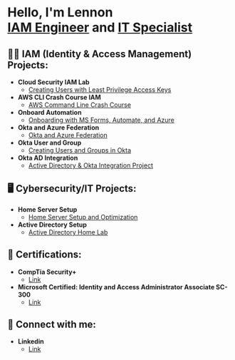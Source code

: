 <h1>Hello, I'm Lennon <br/><a href="https://github.com/lsvirak85">IAM Engineer</a> and <a href="https://www.linkedin.com/in/lennon-virakone/">IT Specialist</a>

<h2>👨‍💻 IAM (Identity & Access Management) Projects:</h2>

- <b>Cloud Security IAM Lab</b>
  - [Creating Users with Least Privilege Access Keys](https://github.com/lsvirak85/Cloud-Security-IAM-Lab)
- <b>AWS CLI Crash Course IAM</b>
  - [AWS Command Line Crash Course](https://github.com/lsvirak85/AWS-CLI-Crash-Course-IAM-) 
- <b>Onboard Automation</b>
  - [Onboarding with MS Forms, Automate, and Azure](https://github.com/lsvirak85/Onboard-Automation/blob/main/README.md)
- <b>Okta and Azure Federation</b>
  - [Okta and Azure Federation](https://github.com/lsvirak85/Okta-and-Azure-Federation/blob/main/README.md)
- <b>Okta User and Group</b>
  - [Creating Users and Groups in Okta](https://github.com/lsvirak85/Okta-User-and-Group/blob/main/README.md)
- <b>Okta AD Integration</b>
  - [Active Directory & Okta Integration Project](https://github.com/lsvirak85/Okta-AD-Intergration/blob/main/README.md)

<h2>🖥️ Cybersecurity/IT Projects:</h2>

- <b>Home Server Setup</b>
  - [Home Server Setup and Optimization](https://github.com/lsvirak85/Home-Server-Setup/blob/main/README.md)
- <b>Active Directory Setup</b>
  - [Active Directory Home Lab](https://github.com/lsvirak85/Active-Directory-Setup/blob/main/README.md)

<h2>📜 Certifications:</h2>

- <b>CompTia Security+</b>
  - [Link](https://www.credly.com/badges/1a7e9ae8-0717-484b-af99-11f55186f546/linked_in_profile)
- <b>Microsoft Certified: Identity and Access Administrator Associate SC-300</b>
  - [Link](https://learn.microsoft.com/en-us/users/lennonvirakone-3068/credentials/37a8c85b03d97c65?ref=https%3A%2F%2Fwww.linkedin.com%2F)

<h2> 🤳 Connect with me:</h2>

- <b>Linkedin</b>
  - [Link](https://www.linkedin.com/in/lennon-virakone/)

<!--
**lsvirak85/lsvirak85** is a ✨ _special_ ✨ repository because its `README.md` (this file) appears on your GitHub profile.

Here are some ideas to get you started:

- 🔭 I’m currently working on ...
- 🌱 I’m currently learning ...
- 👯 I’m looking to collaborate on ...
- 🤔 I’m looking for help with ...
- 💬 Ask me about ...
- 📫 How to reach me: ...
- 😄 Pronouns: ...
- ⚡ Fun fact: ...
-->
